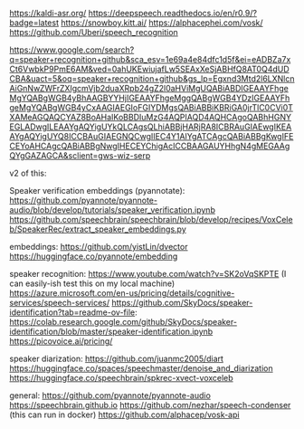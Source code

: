 https://kaldi-asr.org/
https://deepspeech.readthedocs.io/en/r0.9/?badge=latest
https://snowboy.kitt.ai/
https://alphacephei.com/vosk/
https://github.com/Uberi/speech_recognition

https://www.google.com/search?q=speaker+recognition+github&sca_esv=1e69a4e84dfc1d5f&ei=eADBZa7xCt6VwbkP9PmE6AM&ved=0ahUKEwiujafLw5SEAxXeSjABHfQ8AT0Q4dUDCBA&uact=5&oq=speaker+recognition+github&gs_lp=Egxnd3Mtd2l6LXNlcnAiGnNwZWFrZXIgcmVjb2duaXRpb24gZ2l0aHViMgUQABiABDIGEAAYFhgeMgYQABgWGB4yBhAAGBYYHjIGEAAYFhgeMggQABgWGB4YDzIGEAAYFhgeMgYQABgWGB4yCxAAGIAEGIoFGIYDMgsQABiABBiKBRiGA0jrTlC0CVi0TXAMeAGQAQCYAZ8BoAHaIKoBBDIuMzG4AQPIAQD4AQHCAgoQABhHGNYEGLADwgILEAAYgAQYigUYkQLCAgsQLhiABBjHARjRA8ICBRAuGIAEwgIKEAAYgAQYigUYQ8ICCBAuGIAEGNQCwgIIEC4Y1AIYgATCAgcQABiABBgKwgIFECEYoAHCAgcQABiABBgNwgIHECEYChigAcICCBAAGAUYHhgN4gMEGAAgQYgGAZAGCA&sclient=gws-wiz-serp

v2 of this:

Speaker verification embeddings (pyannotate): https://github.com/pyannote/pyannote-audio/blob/develop/tutorials/speaker_verification.ipynb
https://github.com/speechbrain/speechbrain/blob/develop/recipes/VoxCeleb/SpeakerRec/extract_speaker_embeddings.py

embeddings:
https://github.com/yistLin/dvector
https://huggingface.co/pyannote/embedding

speaker recognition:
https://www.youtube.com/watch?v=SK2oVqSKPTE (I can easily-ish test this on my local machine)
https://azure.microsoft.com/en-us/pricing/details/cognitive-services/speech-services/
https://github.com/SkyDocs/speaker-identification?tab=readme-ov-file: https://colab.research.google.com/github/SkyDocs/speaker-identification/blob/master/speaker-identification.ipynb
https://picovoice.ai/pricing/

speaker diarization:
https://github.com/juanmc2005/diart
https://huggingface.co/spaces/speechmaster/denoise_and_diarization
https://huggingface.co/speechbrain/spkrec-xvect-voxceleb

general:
https://github.com/pyannote/pyannote-audio
https://speechbrain.github.io
https://github.com/nezhar/speech-condenser (this can run in docker)
https://github.com/alphacep/vosk-api
